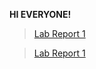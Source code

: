 **HI EVERYONE!**
>[Lab Report 1](lab-report-1-week-2.html)

>[Lab Report 1](https://<ZhuoyangM>.github.io/cse15l-lab-reports/lab-report-1-week-2.html)